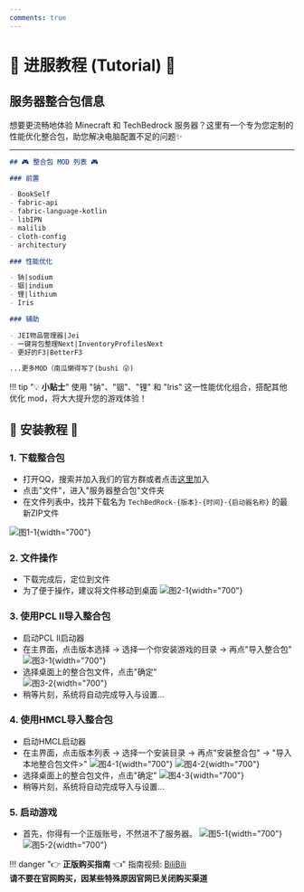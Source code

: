 ```yaml
---
comments: true
---
```


# 🚀 进服教程 (Tutorial) 🚀

## 服务器整合包信息

想要更流畅地体验 Minecraft 和 TechBedrock 服务器？这里有一个专为您定制的性能优化整合包，助您解决电脑配置不足的问题✨

---

```markdown
## 🎮 整合包 MOD 列表 🎮

### 前置

- BookSelf
- fabric-api
- fabric-language-kotlin
- libIPN
- malilib
- cloth-config
- architectury

### 性能优化

- 钠|sodium
- 铟|indium
- 锂|lithium
- Iris

### 辅助

- JEI物品管理器|Jei
- 一键背包整理Next|InventoryProfilesNext
- 更好的F3|BetterF3

...更多MOD（南瓜懒得写了(bushi 😜)
```

!!! tip "💡 **小贴士**"
    使用 "钠"、"铟"、"锂" 和 "Iris" 这一性能优化组合，搭配其他优化 mod，将大大提升您的游戏体验！

## 📖 安装教程 📖

### 1. 下载整合包

- 打开QQ，搜索并加入我们的官方群或者点击[这里](http://qm.qq.com/cgi-bin/qm/qr?_wv=1027&k=AOzvhL2XbSraeukv55rbIYN8dnoFR170&authKey=h730CW7B%2FyfvL8a28ke%2BzhshfkgxWyxKwgFxTv42uXN7xRoAtYcQkWSK2ujLvnIh&noverify=0&group_code=795130802)加入
- 点击"文件"，进入"服务器整合包"文件夹
- 在文件列表中，找并下载名为 `TechBedRock-{版本}-{时间}-{启动器名称}` 的最新ZIP文件

![图1-1](./tutorialImages/1.png){width="700"}

### 2. 文件操作

- 下载完成后，定位到文件
- 为了便于操作，建议将文件移动到桌面
![图2-1](./tutorialImages/2.png){width="700"}

### 3. **使用PCL II导入整合包**

- 启动PCL II启动器
- 在主界面，点击版本选择 -> 选择一个你安装游戏的目录 -> 再点"导入整合包"
![图3-1](./tutorialImages/3-1.png){width="700"}
- 选择桌面上的整合包文件，点击"确定"  
![图3-2](./tutorialImages/3-2.png){width="700"}
- 稍等片刻，系统将自动完成导入与设置...

### 4. **使用HMCL导入整合包**

- 启动HMCL启动器
- 在主界面，点击版本列表 -> 选择一个安装目录 -> 再点"安装整合包" -> "导入本地整合包文件>"
![图4-1](./tutorialImages/4-1.png){width="700"}
![图4-2](./tutorialImages/4-2.png){width="700"}
- 选择桌面上的整合包文件，点击"确定"
![图4-3](./tutorialImages/4-3.png){width="700"}
- 稍等片刻，系统将自动完成导入与设置...

### 5. **启动游戏**

- 首先，你得有一个正版账号，不然进不了服务器。
![图5-1](./tutorialImages/5-1.png){width="700"}
![图5-2](./tutorialImages/5-2.png){width="700"}

!!! danger "👉 **正版购买指南** 👈"
    指南视频:
    [BiliBili](https://www.bilibili.com/video/BV1vo4y1b7J2/?spm_id_from=333.337.search-card.all.click&vd_source=c662b9c2590c1986da8372ac1909a3d1)<br>
    **请不要在官网购买，因某些特殊原因官网已关闭购买渠道**
